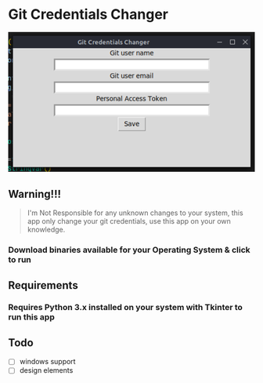 # Git Credentials Changer
![demo-image](https://github.com/gokul1630/git_credentials_changer/blob/main/assets/screenshot_1.png)

## Warning!!!
> I'm Not Responsible for any unknown changes to your system, this app only change your git credentials, use this app on your own knowledge.

### Download binaries available for your Operating System & click to run

## Requirements
### Requires Python 3.x installed on your system with Tkinter to run this app

## Todo

- [ ] windows support
- [ ] design elements

